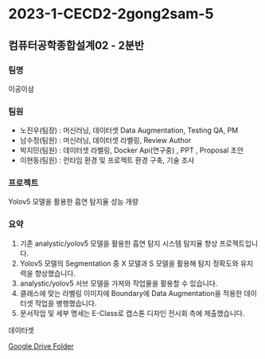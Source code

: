 # 2023-1-CECD2-2gong2sam-5
## 컴퓨터공학종합설계02 - 2분반

### 팀명
이공이삼

### 팀원
- 노진우(팀장) : 머신러닝, 데이터셋 Data Augmentation, Testing QA, PM
- 남수정(팀원) : 머신러닝, 데이터셋 라벨링, Review Author
- 박지민(팀원) : 데이터셋 라벨링, Docker Api(연구중) , PPT , Proposal 초안
- 이현동(팀원) : 런타임 환경 및 프로젝트 환경 구축, 기술 조사

### 프로젝트
Yolov5 모델을 활용한 흡연 탐지율 성능 개량 

### 요약
1. 기존 analystic/yolov5 모델을 활용한 흡연 탐지 시스템 탐지율 향상 프로젝트입니다. 
2. Yolov5 모델의 Segmentation 중 X 모델과 S 모델을 활용해 탐지 정확도와 유지력을 향상했습니다. 
3. analystic/yolov5 서브 모델을 가져와 작업물을 활용할 수 있습니다.
4. 클래스에 맞는 라벨링 이미지에 Boundary에 Data Augmentation을 적용한 데이터셋 작업을 병행했습니다.
5. 문서작업 및 세부 명세는 E-Class로 캡스톤 디자인 전시회 측에 제출했습니다.

데이터셋

[Google Drive Folder](https://drive.google.com/drive/folders/1CK9CBdjGkqdridDuVtVOxZ3VvM1AfUwo?usp=sharing)






